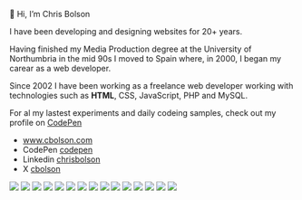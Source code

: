 👋 Hi, I’m Chris Bolson

I have been developing and designing websites for 20+ years.

Having finished my Media Production degree at the University of Northumbria in the mid 90s I moved to Spain where, in 2000, I began my carear as a web developer.

Since 2002 I have been working as a freelance web developer working with technologies such as <strong>HTML</strong>, CSS, JavaScript, PHP and MySQL.

For al my lastest experiments and daily codeing samples, check out my profile on [CodePen](https://codepen.io/cbolson)

- www.cbolson.com
- CodePen [codepen](https://codepen.io/cbolson)
- Linkedin [chrisbolson](https://www.linkedin.com/in/chrisbolson/)
- X [cbolson](https://x.com/cbolson)


 <div>
    <img src="https://img.shields.io/badge/HTML5-DDDDDD?style=for-the-badge&logo=html5&logoColor=E34F26?"/>
    <img src="https://img.shields.io/badge/CSS3-DDDDDD?style=for-the-badge&logo=css3&logoColor=1572B6"/>
   <!-- <img src="https://img.shields.io/badge/TailwindCss-06B6D4?style=for-the-badge&logo=tailwindcss&logoColor=white"/>-->
    <img src="https://img.shields.io/badge/JavaScript-DDDDDD?style=for-the-badge&logo=javascript&logoColor=F7DF1E" />
    <img src="https://img.shields.io/badge/TypeScript-DDDDDD?style=for-the-badge&logo=typescript&logoColor=#3178C6" />
  <img src="https://img.shields.io/badge/jQuery-DDDDDD?style=for-the-badge&logo=javascript&logoColor=0769AD" />
    <img src="https://img.shields.io/badge/PHP-DDDDDD?style=for-the-badge&logo=php&logoColor=777BB4" />
    <img src="https://img.shields.io/badge/MySQL-DDDDDD?style=for-the-badge&logo=mysql&logoColor=005C84"/>
    <img src="https://img.shields.io/badge/React-DDDDDD?style=for-the-badge&logo=react&logoColor=61DAFB"/>
    <img src="https://img.shields.io/badge/GitHub-DDDDDD?style=for-the-badge&logo=github&logoColor=181717"/>
    <img src="https://img.shields.io/badge/Git-DDDDDD?style=for-the-badge&logo=git&logoColor=F05032"/>
    <img src="https://img.shields.io/badge/Sass-DDDDDD?style=for-the-badge&logo=sass&logoColor=CC6699"/>
    <img src="https://img.shields.io/badge/Tailwind-DDDDDD?style=for-the-badge&logo=tailwind&logoColor=06B6D4"/>
    <img src="https://img.shields.io/badge/Figma-DDDDDD?style=for-the-badge&logo=figma&logoColor=F24E1E"/>
    <img src="https://img.shields.io/badge/Affinity Designer-DDDDDD?style=for-the-badge&logo=affinitydesigner&logoColor=1B72BE"/>
    <img src="https://img.shields.io/badge/ASP-DDDDDD?style=for-the-badge&logo=asp&logoColor=1B72BE"/>
 </div>

<!---
cbolson/cbolson is a ✨ special ✨ repository because its `README.md` (this file) appears on your GitHub profile.
You can click the Preview link to take a look at your changes.
--->
